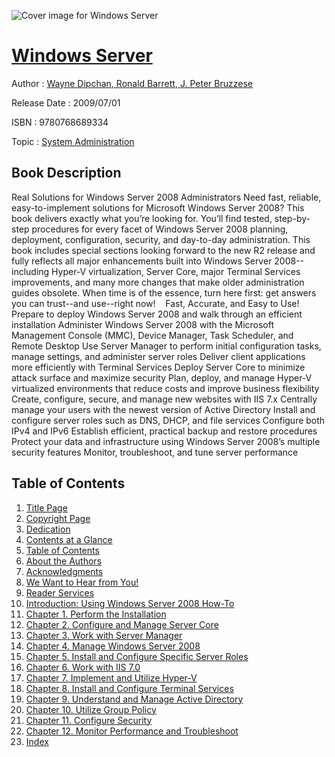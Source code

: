 ![Cover image for Windows Server](https://imgdetail.ebookreading.net/cover/cover/system_admin/EB9780768689334.jpg)

[Windows Server](https://ebookreading.net/view/book/Windows+Server-EB9780768689334_1.html "Windows Server")
====================================================================================================================

Author : [Wayne Dipchan](https://ebookreading.net/search/author/Wayne+Dipchan),[ Ronald Barrett](https://ebookreading.net/search/author/+Ronald+Barrett),[ J. Peter Bruzzese](https://ebookreading.net/search/author/+J.+Peter+Bruzzese)

Release Date : 2009/07/01

ISBN : 9780768689334

Topic : [System Administration](https://ebookreading.net/search/category/system-administration)

Book Description
-----------------

Real Solutions for Windows Server 2008 Administrators
Need fast, reliable, easy-to-implement solutions for Microsoft Windows Server 2008? This book delivers exactly what you’re looking for. You’ll find tested, step-by-step procedures for every facet of Windows Server 2008 planning, deployment, configuration, security, and day-to-day administration. This book includes special sections looking forward to the new R2 release and fully reflects all major enhancements built into Windows Server 2008--including Hyper-V virtualization, Server Core, major Terminal Services improvements, and many more changes that make older administration guides obsolete. When time is of the essence, turn here first: get answers you can trust--and use--right now!
  
Fast, Accurate, and Easy to Use!
 Prepare to deploy Windows Server 2008 and walk through an efficient installation 
Administer Windows Server 2008 with the Microsoft Management Console (MMC), Device Manager, Task Scheduler, and Remote Desktop
Use Server Manager to perform initial configuration tasks, manage settings, and administer server roles
Deliver client applications more efficiently with Terminal Services
Deploy Server Core to minimize attack surface and maximize security
Plan, deploy, and manage Hyper-V virtualized environments that reduce costs and improve business flexibility
Create, configure, secure, and manage new websites with IIS 7.x
Centrally manage your users with the newest version of Active Directory
Install and configure server roles such as DNS, DHCP, and file services
Configure both IPv4 and IPv6
Establish efficient, practical backup and restore procedures
Protect your data and infrastructure using Windows Server 2008’s multiple security features
Monitor, troubleshoot, and tune server performance
              
Table of Contents
-----------------

1. [Title Page](https://ebookreading.net/view/book/Windows+Server-EB9780768689334_2.html#title)
1. [Copyright Page](https://ebookreading.net/view/book/Windows+Server-EB9780768689334_2.html#copy)
1. [Dedication](https://ebookreading.net/view/book/Windows+Server-EB9780768689334_2.html#ded)
1. [Contents at a Glance](https://ebookreading.net/view/book/Windows+Server-EB9780768689334_2.html#toc)
1. [Table of Contents](https://ebookreading.net/view/book/Windows+Server-EB9780768689334_2.html#toc1)
1. [About the Authors](https://ebookreading.net/view/book/Windows+Server-EB9780768689334_2.html#pre01)
1. [Acknowledgments](https://ebookreading.net/view/book/Windows+Server-EB9780768689334_2.html#pre02)
1. [We Want to Hear from You!](https://ebookreading.net/view/book/Windows+Server-EB9780768689334_2.html#pre03)
1. [Reader Services](https://ebookreading.net/view/book/Windows+Server-EB9780768689334_2.html#pre04)
1. [Introduction: Using Windows Server 2008 How-To](https://ebookreading.net/view/book/Windows+Server-EB9780768689334_3.html)
1. [Chapter 1. Perform the Installation](https://ebookreading.net/view/book/Windows+Server-EB9780768689334_4.html)
1. [Chapter 2. Configure and Manage Server Core](https://ebookreading.net/view/book/Windows+Server-EB9780768689334_5.html)
1. [Chapter 3. Work with Server Manager](https://ebookreading.net/view/book/Windows+Server-EB9780768689334_6.html)
1. [Chapter 4. Manage Windows Server 2008](https://ebookreading.net/view/book/Windows+Server-EB9780768689334_7.html)
1. [Chapter 5. Install and Configure Specific Server Roles](https://ebookreading.net/view/book/Windows+Server-EB9780768689334_8.html)
1. [Chapter 6. Work with IIS 7.0](https://ebookreading.net/view/book/Windows+Server-EB9780768689334_9.html)
1. [Chapter 7. Implement and Utilize Hyper-V](https://ebookreading.net/view/book/Windows+Server-EB9780768689334_10.html)
1. [Chapter 8. Install and Configure Terminal Services](https://ebookreading.net/view/book/Windows+Server-EB9780768689334_11.html)
1. [Chapter 9. Understand and Manage Active Directory](https://ebookreading.net/view/book/Windows+Server-EB9780768689334_12.html)
1. [Chapter 10. Utilize Group Policy](https://ebookreading.net/view/book/Windows+Server-EB9780768689334_13.html)
1. [Chapter 11. Configure Security](https://ebookreading.net/view/book/Windows+Server-EB9780768689334_14.html)
1. [Chapter 12. Monitor Performance and Troubleshoot](https://ebookreading.net/view/book/Windows+Server-EB9780768689334_15.html)
1. [Index](https://ebookreading.net/view/book/Windows+Server-EB9780768689334_16.html)
